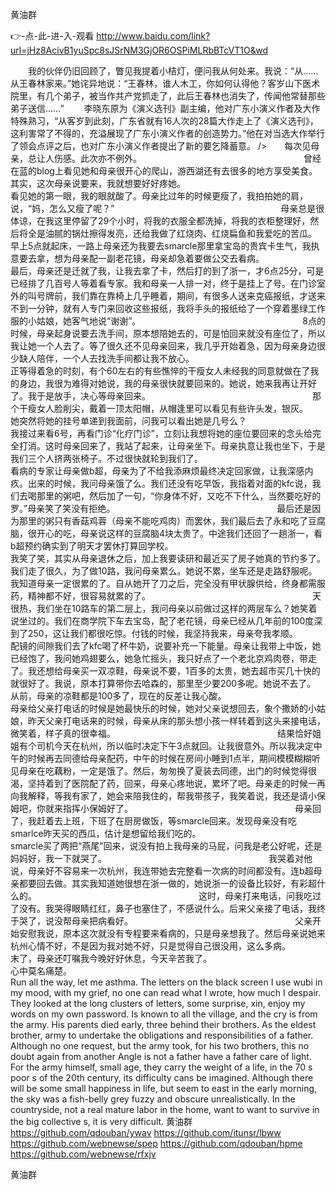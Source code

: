 
黄油群




👉-点-此-进-入-观看  http://www.baidu.com/link?url=jHz8AcivB1yuSpc8sJSrNM3GjOR6OSPiMLRbBTcVT1O&wd




　　我的伙伴仍旧回顾了，瞥见我提着小桔灯，便问我从何处来。我说：“从……从王春林家来。”她诧异地说：“王春林，谁人木工，你如何认得他？客岁山下医术院里，有几个弟子，被当作共产党抓走了，此后王春林也消失了，传闻他常替那些弟子送信……”
　　李晓东原为《演义选刊》副主编，他对广东小演义作者及大作特殊熟习，“从客岁到此刻，广东省就有16人次的28篇大作走上了《演义选刊》，这利害常了不得的，充溢展现了广东小演义作者的创造势力。”他在对当选大作举行了领会点评之后，也对广东小演义作者提出了新的要乞降蓄意。
/>　　每次见母亲，总让人伤感。此次亦不例外。　　　　　　　　　　　　　　　　　　　曾经在蓝的blog上看见她和母亲很开心的爬山，游西湖还有去很多的地方享受美食。其实，这次母亲说要来，我就想要好好疼她。　　　　　　　　　　　　　　　　　　　看见她的第一眼，我的眼就酸了。母亲比过年的时候更瘦了，我拍拍她的肩，说，“妈，怎么又瘦了呢？”　　　　　　　　　　　　　　　　　　　母亲总是很体谅，在我这里停留了29个小时，将我的衣服全都洗掉，将我的衣柜整理好，然后将全是油腻的锅灶擦得发亮，还给我做了红烧肉、红烧扁鱼和我爱吃的苦瓜。　　　　　　　　　　　　　　　　　　　早上5点就起床，一路上母亲还为我要去smarcle那里拿宝岛的贵宾卡生气，我执意要去拿，想为母亲配一副老花镜，母亲却急着要做公交去看病。　　　　　　　　　　　　　　　　　　　最后，母亲还是迁就了我，让我去拿了卡，然后打的到了浙一，才6点25分，可是已经排了几百号人等着看专家。我和母亲一人排一对，终于是挂上了号。在门诊室外的叫号牌前，我们靠在靠椅上几乎睡着，期间，有很多人送来克癌报纸，才送来不到一分钟，就有人专门来回收这些报纸，我将手头的报纸给了一个穿着墨绿工作服的小姑娘，她客气地说“谢谢”。　　　　　　　　　　　　　　　　　　　8点的时候，母亲起身说要去洗手间，原本想陪她去的，可是怕回来就没有座位了，所以我让她一个人去了。等了很久还不见母亲回来，我几乎开始着急，因为母亲身边很少缺人陪伴，一个人去找洗手间都让我不放心。　　　　　　　　　　　　　　　　　　　正等得着急的时刻，有个60左右的有些憔悴的干瘦女人未经我的同意就做在了我的身边，我很为难得对她说，我的母亲很快就要回来的。她说，她来我再让开好了。我于是放手，决心等母亲回来。　　　　　　　　　　　　　　　　　　　那个干瘦女人脸削尖，戴着一顶太阳帽，从帽逢里可以看见有些许头发，银灰。　　　　　　　　　　　　　　　　　　　她突然将她的挂号单递到我面前，问我可以看出她是几号么？　　　　　　　　　　　　　　　　　　　我接过来看6号，再看门诊“化疗门诊”，立刻让我想将她的座位要回来的念头给完全打消。这时母亲回来了，我站了起来，让母亲坐下。母亲执意让我也坐下，于是我们三个人挤两张椅子。不过很快就轮到我们了。　　　　　　　　　　　　　　　　　　　看病的专家让母亲做b超，母亲为了不给我添麻烦最终决定回家做，让我深感内疚。出来的时候，我问母亲饿了么。我们还没有吃早饭，我指着对面的kfc说，我们去喝那里的粥吧，然后加了一句，“你身体不好，又吃不下什么，当然要吃好的罗。”母亲笑了笑没有拒绝。　　　　　　　　　　　　　　　　　　　最后还是因为那里的粥只有香菇鸡蓉（母亲不能吃鸡肉）而罢休，我们最后去了永和吃了豆腐脑，很开心的吃，母亲说这样的豆腐脑4块太贵了。中途我们还回了一趟浙一，看b超预约确实到了明天才罢休打算回学校。　　　　　　　　　　　　　　　　　　　我笑了笑，其实从母亲退休之后，加上我要读研和最近买了房子她真的节约多了。我们走了很久，为了做10路，我问母亲累么。她说不累，坐车还是走路舒服呢。　　　　　　　　　　　　　　　　　　　我知道母亲一定很累的了。自从她开了刀之后，完全没有甲状腺供给，终身都需服药，精神都不好，很容易就累的了。　　　　　　　　　　　　　　　　　　　天很热，我们坐在10路车的第二层上，我问母亲以前做过这样的两层车么？她笑着说坐过的。我们在商学院下车去宝岛，配了老花镜，母亲已经从几年前的100度深到了250，这让我们都很吃惊。付钱的时候，我坚持我来，母亲夸我孝顺。　　　　　　　　　　　　　　　　　　　配镜的间隙我们去了kfc喝了杯牛奶，说要补充一下能量。母亲让我带上中饭，她已经饱了，我问她鸡翅要么，她急忙摇头，我只好点了一个老北京鸡肉卷，带走了。我还想给母亲买一双凉鞋，母亲说不要，1百多的太贵，她去超市买几十快的就很好了。我说，原本打算带你去哈森的，那里至少要200多呢。她说不去了。　　　　　　　　　　　　　　　　　　　从前，母亲的凉鞋都是100多了，现在的反差让我心酸。　　　　　　　　　　　　　　　　　　　母亲给父亲打电话的时候是她最快乐的时候，她对父亲说想回去，象个撒娇的小姑娘，昨天父亲打电话来的时候，母亲从床的那头想小孩一样转着到这头来接电话，微笑着，样子真的很幸福。　　　　　　　　　　　　　　　　　　　结果恰好姐姐有个司机今天在杭州，所以临时决定下午3点就回。让我很意外。所以我决定中午的时候再去同德给母亲配药，中午的时候在房间小睡到1点半，期间模模糊糊听见母亲在吃藕粉，一定是饿了。然后，匆匆换了夏装去同德，出门的时候觉得很渴，坚持着到了医院配了药，回来，母亲心疼地说，累坏了吧。母亲走的时候一再向我解释，等我有家了，她会来陪我住的，帮我带孩子，我笑着说，我还是请小保姆吧，你就来指挥小保姆好了。　　　　　　　　　　　　　　　　　　　母亲回了，我赶着去上班，下班了在厨房做饭，等smarcle回来。发现母亲没有吃smarlce昨天买的西瓜，估计是想留给我们吃的。　　　　　　　　　　　　　　　　　　　smarcle买了两把“燕尾”回来，说没有拍上我母亲的马屁，问我是老公好呢，还是妈妈好，我一下就哭了。　　　　　　　　　　　　　　　　　　　我哭着对他说，母亲好不容易来一次杭州，我连带她去完整看一次病的时间都没有。连b超母亲都要回去做。其实我知道她很想在浙一做的，她说浙一的设备比较好，有彩超什么的。　　　　　　　　　　　　　　　　　　　这时，母亲打来电话，问我吃过了没有。我哭得眼睛红红，鼻子也塞住了，不感说什么。后来父亲接了电话，我终于哭了，说没帮母亲把病看好。　　　　　　　　　　　　　　　　　　　父亲开始安慰我说，原本这次就没有专程要来看病的，只是母亲想我了。然后母亲说她来杭州心情不好，不是因为我对她不好，只是觉得自己很没用，这么多病。　　　　　　　　　　　　　　　　　　　末了，母亲还叮嘱我今晚好好休息，今天辛苦我了。　　　　　　　　　　　　　　　　　　　心中莫名痛楚。　　　　　　　　　　　　　　　　　　　　　　　　　　　　　　　　　　　　　　　　　　　　　　　　　　　　　　　　　　　　　　　　　　　　
Run all the way, let me asthma.
The letters on the black screen I use wubi in my mood, with my grief, no one can read what I wrote, how much I despair.
They looked at the long clusters of letters, some surprise, xin, enjoy my words on my own password.
Is known to all the village, and the cry is from the army.
His parents died early, three behind their brothers.
As the eldest brother, army to undertake the obligations and responsibilities of a father.
Although no one request, but the army took, for his two brothers, this no doubt again from another Angle is not a father have a father care of light.
For the army himself, small age, they carry the weight of a life, in the 70 s poor s of the 20th century, its difficulty cans be imagined.
Although there will be some small happiness in life, but seem to east in the early morning, the sky was a fish-belly grey fuzzy and obscure unrealistically.
In the countryside, not a real mature labor in the home, want to want to survive in the big collective s, it is very difficult.
黄油群 https://github.com/qdouban/ywav
https://github.com/itunsr/lbww
https://github.com/webnewse/spep
https://github.com/qdouban/hpme
https://github.com/webnewse/rfxjv





黄油群
